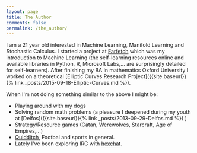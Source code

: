 ```yaml
---
layout: page
title: The Author
comments: false
permalink: /the_author/
---
```


I am a 21 year old interested in Machine Learning, Manifold Learning and Stochastic Calculus. I started a project at [Farfetch]({{site.baseurl}}/2014/07/23/Farfetch/) which was my introduction to Machine Learning (the self-learning resources online and available libraries in Python, R, Microsoft Labs,... are surprisingly detailed for self-learners). After finishing my BA in mathematics Oxford University I worked on a theoretical [Elliptic Curves Research Project]({{site.baseurl}}{% link _posts/2015-09-18-Elliptic-Curves.md %}).

When I'm not doing something similar to the above I might be:

- Playing around with my dogs
- Solving random math problems (a pleasure I deepened during my youth at [Delfos]({{site.baseurl}}{% link _posts/2013-09-29-Delfos.md %}) )
- Strategy/Resource games (Catan, [Werewolves](https://en.wikipedia.org/wiki/Mafia_(party_game)), Starcraft, Age of Empires,...)
- [Quidditch](http://www.ouqc.uk/), Footbal and sports in general.
- Lately I've been exploring IRC with [hexchat](https://hexchat.github.io/).